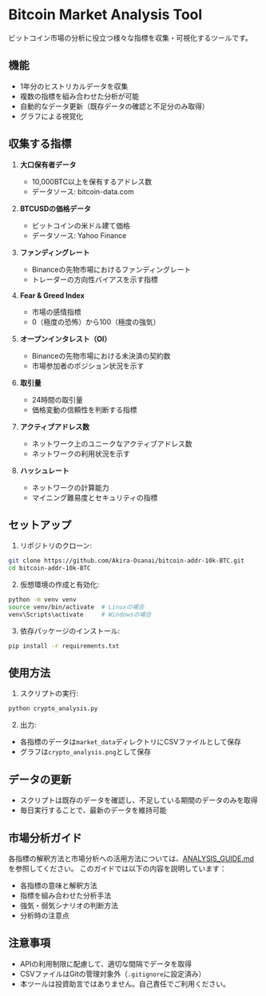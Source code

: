 # Bitcoin Market Analysis Tool

ビットコイン市場の分析に役立つ様々な指標を収集・可視化するツールです。

## 機能

- 1年分のヒストリカルデータを収集
- 複数の指標を組み合わせた分析が可能
- 自動的なデータ更新（既存データの確認と不足分のみ取得）
- グラフによる視覚化

## 収集する指標

1. **大口保有者データ**
   - 10,000BTC以上を保有するアドレス数
   - データソース: bitcoin-data.com

2. **BTCUSDの価格データ**
   - ビットコインの米ドル建て価格
   - データソース: Yahoo Finance

3. **ファンディングレート**
   - Binanceの先物市場におけるファンディングレート
   - トレーダーの方向性バイアスを示す指標

4. **Fear & Greed Index**
   - 市場の感情指標
   - 0（極度の恐怖）から100（極度の強気）

5. **オープンインタレスト（OI）**
   - Binanceの先物市場における未決済の契約数
   - 市場参加者のポジション状況を示す

6. **取引量**
   - 24時間の取引量
   - 価格変動の信頼性を判断する指標

7. **アクティブアドレス数**
   - ネットワーク上のユニークなアクティブアドレス数
   - ネットワークの利用状況を示す

8. **ハッシュレート**
   - ネットワークの計算能力
   - マイニング難易度とセキュリティの指標

## セットアップ

1. リポジトリのクローン:
```bash
git clone https://github.com/Akira-Osanai/bitcoin-addr-10k-BTC.git
cd bitcoin-addr-10k-BTC
```

2. 仮想環境の作成と有効化:
```bash
python -m venv venv
source venv/bin/activate  # Linuxの場合
venv\Scripts\activate     # Windowsの場合
```

3. 依存パッケージのインストール:
```bash
pip install -r requirements.txt
```

## 使用方法

1. スクリプトの実行:
```bash
python crypto_analysis.py
```

2. 出力:
- 各指標のデータは`market_data`ディレクトリにCSVファイルとして保存
- グラフは`crypto_analysis.png`として保存

## データの更新

- スクリプトは既存のデータを確認し、不足している期間のデータのみを取得
- 毎日実行することで、最新のデータを維持可能

## 市場分析ガイド

各指標の解釈方法と市場分析への活用方法については、[ANALYSIS_GUIDE.md](ANALYSIS_GUIDE.md)を参照してください。
このガイドでは以下の内容を説明しています：
- 各指標の意味と解釈方法
- 指標を組み合わせた分析手法
- 強気・弱気シナリオの判断方法
- 分析時の注意点

## 注意事項

- APIの利用制限に配慮して、適切な間隔でデータを取得
- CSVファイルはGitの管理対象外（`.gitignore`に設定済み）
- 本ツールは投資助言ではありません。自己責任でご利用ください。